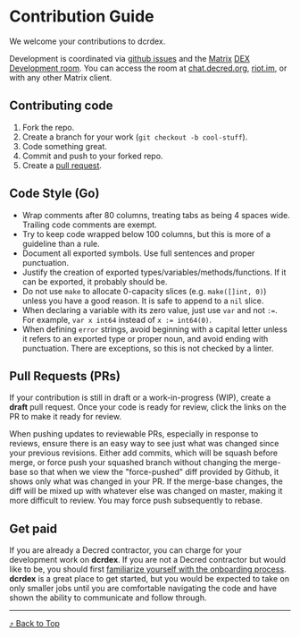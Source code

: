 # Contribution Guide

<a id="top"/>

We welcome your contributions to dcrdex.

Development is coordinated via [github issues](/../issues) and the
[Matrix](https://matrix.org/)
[DEX Development room](https://matrix.to/#/!EzTSRQITaqHuFBDFhM:decred.org?via=decred.org&via=matrix.org&via=zettaport.com).
You can access the room at [chat.decred.org](https://chat.decred.org),
[riot.im](https://riot.im), or with any other Matrix client.

## Contributing code

1. Fork the repo.
2. Create a branch for your work (`git checkout -b cool-stuff`).
3. Code something great.
4. Commit and push to your forked repo.
5. Create a [pull request](https://github.com/decred/dcrdex/compare).

## Code Style (Go)

- Wrap comments after 80 columns, treating tabs as being 4 spaces wide. Trailing code comments are exempt.
- Try to keep code wrapped below 100 columns, but this is more of a guideline than a rule.
- Document all exported symbols. Use full sentences and proper punctuation.
- Justify the creation of exported types/variables/methods/functions. If it can be exported, it probably should be.
- Do not use `make` to allocate 0-capacity slices (e.g. `make([]int, 0)`) unless you have a good reason. It is safe to append to a `nil` slice.
- When declaring a variable with its zero value, just use `var` and not `:=`. For example, `var x int64` instead of `x := int64(0)`.
- When defining `error` strings, avoid beginning with a capital letter unless it refers to an exported type or proper noun, and avoid ending with punctuation. There are exceptions, so this is not checked by a linter.

## Pull Requests (PRs)

If your contribution is still in draft or a work-in-progress (WIP), create a **draft** pull request.
Once your code is ready for review, click the links on the PR to make it ready for review.

When pushing updates to reviewable PRs, especially in response to reviews,
ensure there is an easy way to see just what was changed since your previous
revisions. Either add commits, which will be squash before merge, or force push
your squashed branch without changing the merge-base so that when we view the
"force-pushed" diff provided by Github, it shows only what was changed in your
PR. If the merge-base changes, the diff will be mixed up with whatever else was
changed on master, making it more difficult to review. You may force push
subsequently to rebase.

## Get paid

If you are already a Decred contractor, you can charge for your development work
on **dcrdex**. If you are not a Decred contractor but would like to be, you
should first
[familiarize yourself with the onboarding process](https://docs.decred.org/contributing/overview/).
**dcrdex** is a great place to get started, but you would be expected to take on
only smaller jobs until you are comfortable navigating the code and have shown
the ability to communicate and follow through.

---

[⤴ Back to Top](#top)

